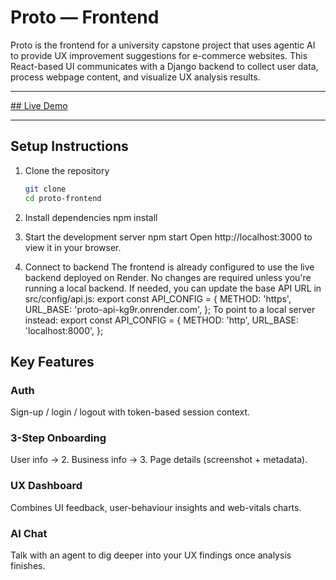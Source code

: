 # Proto — Frontend

Proto is the frontend for a university capstone project that uses agentic AI to provide UX improvement suggestions for e-commerce websites. This React-based UI communicates with a Django backend to collect user data, process webpage content, and visualize UX analysis results.

---

[## Live Demo](https://proto-ux.netlify.app/)

---

## Setup Instructions

1. Clone the repository
   ```bash
   git clone 
   cd proto-frontend

2. Install dependencies
   npm install

3. Start the development server
   npm start
   Open http://localhost:3000 to view it in your browser.

4. Connect to backend
   The frontend is already configured to use the live backend deployed on Render. No changes are required unless you're running a local backend.
   If needed, you can update the base API URL in src/config/api.js:
   export const API_CONFIG = {
    METHOD: 'https',
    URL_BASE: 'proto-api-kg9r.onrender.com',
   };
    To point to a local server instead:
    export const API_CONFIG = {
    METHOD: 'http',
    URL_BASE: 'localhost:8000',
   };


## Key Features

### Auth
Sign-up / login / logout with token-based session context.

### 3-Step Onboarding
User info → 2. Business info → 3. Page details (screenshot + metadata).

### UX Dashboard
Combines UI feedback, user-behaviour insights and web-vitals charts.

### AI Chat
Talk with an agent to dig deeper into your UX findings once analysis finishes.